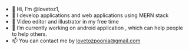 - 👋 Hi, I’m @lovetoz1, 
- 👀 I develop applications and web applications using MERN stack 
- 🤞 Video editor and illustrator in my free time
- 🌱 I’m currently working on  android application , which can help people to help others.
- 📫 You can contact me by  lovetozpoonia@gmail.com
<!---
lovetoz1/lovetoz1 is a ✨ special ✨ repository because its `README.md` (this file) appears on your GitHub profile.
You can click the Preview link to take a look at your changes.
--->

